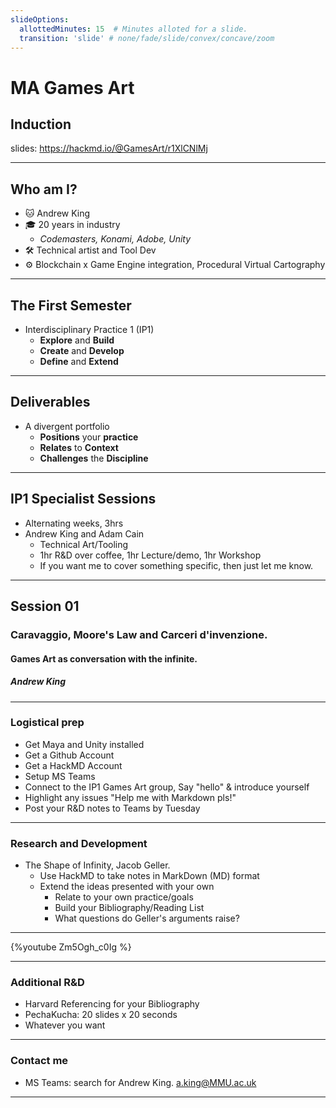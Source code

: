 ```yaml
---
slideOptions:
  allottedMinutes: 15  # Minutes alloted for a slide.
  transition: 'slide' # none/fade/slide/convex/concave/zoom
---
```

# MA Games Art
## Induction

slides: https://hackmd.io/@GamesArt/r1XlCNlMj

---

## Who am I?

- :cat: Andrew King 
- :mortar_board: 20 years in industry 
    - *Codemasters, Konami, Adobe, Unity*
- :hammer_and_wrench: Technical artist and Tool Dev
- :gear: Blockchain x Game Engine integration, Procedural Virtual Cartography

---

## The First Semester
- Interdisciplinary Practice 1 (IP1)
    -  **Explore** and **Build**
    -  **Create** and **Develop**
    -  **Define** and **Extend**

---

## Deliverables
- A divergent portfolio
    - **Positions** your **practice**
    - **Relates** to **Context**
    - **Challenges** the **Discipline**

---

## IP1 Specialist Sessions
- Alternating weeks, 3hrs
- Andrew King and Adam Cain
    - Technical Art/Tooling
    - 1hr R&D over coffee, 1hr Lecture/demo, 1hr Workshop
    - If you want me to cover something specific, then just let me know.

---

## Session 01
### Caravaggio, Moore's Law and Carceri d'invenzione.
#### Games Art as conversation with the infinite.
##### Andrew King

---

### Logistical prep
- Get Maya and Unity installed
- Get a Github Account
- Get a HackMD Account
- Setup MS Teams 
- Connect to the IP1 Games Art group, Say "hello" & introduce yourself
- Highlight any issues "Help me with Markdown pls!"
- Post your R&D notes to Teams by Tuesday

---

### Research and Development
- The Shape of Infinity, Jacob Geller.
    - Use HackMD to take notes in MarkDown (MD) format
    - Extend the ideas presented with your own
        - Relate to your own practice/goals
        - Build your Bibliography/Reading List
        - What questions do Geller's arguments raise?

---

{%youtube Zm5Ogh_c0Ig %}

---

### Additional R&D
- Harvard Referencing for your Bibliography
- PechaKucha: 20 slides x 20 seconds
- Whatever you want

---

### Contact me
- MS Teams: search for Andrew King. a.king@MMU.ac.uk

---